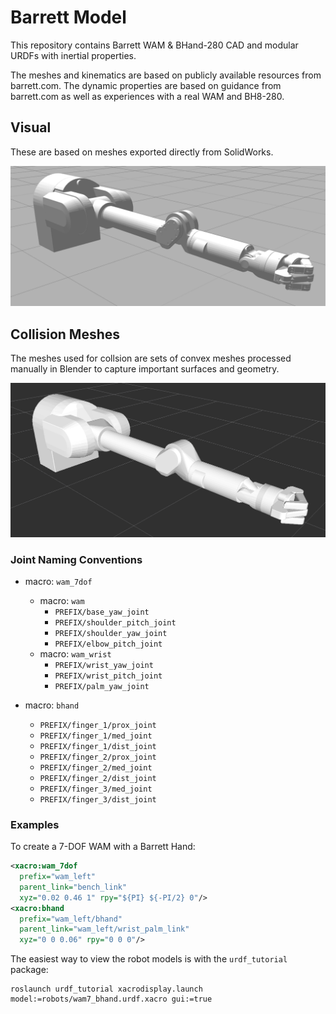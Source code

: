 Barrett Model
=============

This repository contains Barrett WAM & BHand-280 CAD and modular URDFs with inertial properties.

The meshes and kinematics are based on publicly available resources from barrett.com. The dynamic properties are based on guidance from barrett.com as well as experiences with a real WAM and BH8-280.

## Visual

These are based on meshes exported directly from SolidWorks.

![](doc/wam_visual.png)

## Collision Meshes

The meshes used for collsion are sets of convex meshes processed manually in Blender to capture important surfaces and geometry.

![](doc/wam_collision.png)


### Joint Naming Conventions

* macro: `wam_7dof`
    * macro: `wam`
        * `PREFIX/base_yaw_joint`
        * `PREFIX/shoulder_pitch_joint`
        * `PREFIX/shoulder_yaw_joint`
        * `PREFIX/elbow_pitch_joint`
    * macro: `wam_wrist`
        * `PREFIX/wrist_yaw_joint`
        * `PREFIX/wrist_pitch_joint`
        * `PREFIX/palm_yaw_joint`

* macro: `bhand`
  * `PREFIX/finger_1/prox_joint`
  * `PREFIX/finger_1/med_joint`
  * `PREFIX/finger_1/dist_joint`
  * `PREFIX/finger_2/prox_joint`
  * `PREFIX/finger_2/med_joint`
  * `PREFIX/finger_2/dist_joint`
  * `PREFIX/finger_3/med_joint`
  * `PREFIX/finger_3/dist_joint`

### Examples

To create a 7-DOF WAM with a Barrett Hand:

```xml
<xacro:wam_7dof 
  prefix="wam_left" 
  parent_link="bench_link" 
  xyz="0.02 0.46 1" rpy="${PI} ${-PI/2} 0"/>
<xacro:bhand 
  prefix="wam_left/bhand" 
  parent_link="wam_left/wrist_palm_link" 
  xyz="0 0 0.06" rpy="0 0 0"/>
```

The easiest way to view the robot models is with the `urdf_tutorial` package:

```
roslaunch urdf_tutorial xacrodisplay.launch model:=robots/wam7_bhand.urdf.xacro gui:=true
```
